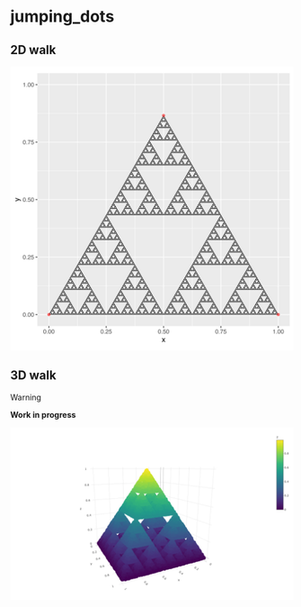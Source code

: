 # jumping_dots

## 2D walk

<img src="./plots/2d_walk.png" width="700"/>

## 3D walk

> [!WARNING]
> **Work in progress**

<img src="./plots/3d_walk.png" width="700"/>
